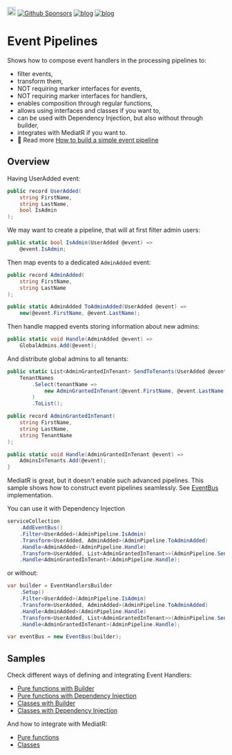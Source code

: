 [<img src="https://img.shields.io/badge/LinkedIn-0077B5?style=for-the-badge&logo=linkedin&logoColor=white" height="20px" />](https://www.linkedin.com/in/oskardudycz/) [![Github Sponsors](https://img.shields.io/static/v1?label=Sponsor&message=%E2%9D%A4&logo=GitHub&link=https://github.com/sponsors/oskardudycz/)](https://github.com/sponsors/oskardudycz/) [![blog](https://img.shields.io/badge/blog-event--driven.io-brightgreen)](https://event-driven.io/?utm_source=event_sourcing_jvm) [![blog](https://img.shields.io/badge/%F0%9F%9A%80-Architecture%20Weekly-important)](https://www.architecture-weekly.com/?utm_source=event_sourcing_net) 

# Event Pipelines

Shows how to compose event handlers in the processing pipelines to:
- filter events,
- transform them,
- NOT requiring marker interfaces for events,
- NOT requiring marker interfaces for handlers,
- enables composition through regular functions,
- allows using interfaces and classes if you want to,
- can be used with Dependency Injection, but also without through builder,
- integrates with MediatR if you want to.
- 📝 Read more [How to build a simple event pipeline](https://event-driven.io/en/how_to_build_simple_event_pipeline/?utm_source=event_sourcing_net) 

## Overview

Having UserAdded event:

```csharp
public record UserAdded(
    string FirstName,
    string LastName,
    bool IsAdmin
);
```

We may want to create a pipeline, that will at first filter admin users:

```csharp
public static bool IsAdmin(UserAdded @event) =>
    @event.IsAdmin;
```

Then map events to a dedicated `AdminAdded` event:

```csharp
public record AdminAdded(
    string FirstName,
    string LastName
);

public static AdminAdded ToAdminAdded(UserAdded @event) =>
    new(@event.FirstName, @event.LastName);
```

Then handle mapped events storing information about new admins:

```csharp
public static void Handle(AdminAdded @event) =>
    GlobalAdmins.Add(@event);
```

And distribute global admins to all tenants:

```csharp
public static List<AdminGrantedInTenant> SendToTenants(UserAdded @event) =>
    TenantNames
        .Select(tenantName =>
            new AdminGrantedInTenant(@event.FirstName, @event.LastName, tenantName)
        )
        .ToList();

public record AdminGrantedInTenant(
    string FirstName,
    string LastName,
    string TenantName
);

public static void Handle(AdminGrantedInTenant @event) =>
    AdminsInTenants.Add(@event);
}
```

MediatR is great, but it doesn't enable such advanced pipelines. This sample shows how to construct event pipelines seamlessly. See [EventBus](./EventPipelines/EventBus.cs) implementation.

You can use it with Dependency Injection

```csharp
serviceCollection
    .AddEventBus()
    .Filter<UserAdded>(AdminPipeline.IsAdmin)
    .Transform<UserAdded, AdminAdded>(AdminPipeline.ToAdminAdded)
    .Handle<AdminAdded>(AdminPipeline.Handle)
    .Transform<UserAdded, List<AdminGrantedInTenant>>(AdminPipeline.SendToTenants)
    .Handle<AdminGrantedInTenant>(AdminPipeline.Handle);
```

or without:

```csharp
var builder = EventHandlersBuilder
    .Setup()
    .Filter<UserAdded>(AdminPipeline.IsAdmin)
    .Transform<UserAdded, AdminAdded>(AdminPipeline.ToAdminAdded)
    .Handle<AdminAdded>(AdminPipeline.Handle)
    .Transform<UserAdded, List<AdminGrantedInTenant>>(AdminPipeline.SendToTenants)
    .Handle<AdminGrantedInTenant>(AdminPipeline.Handle);

var eventBus = new EventBus(builder);
```

## Samples

Check different ways of defining and integrating Event Handlers:
- [Pure functions with Builder](./EventPipelines.Tests/PureFunctionsWithBuilderTest.cs)
- [Pure functions with Dependency Injection](./EventPipelines.Tests/PureFunctionsWithIoCTest.cs)
- [Classes with Builder](./EventPipelines.Tests/PureFunctionsWithBuilderTest.cs)
- [Classes with Dependency Injection](./EventPipelines.Tests/ClassesWithIoCTest.cs)

And how to integrate with MediatR:
- [Pure functions](./EventPipelines.Tests/PureFunctionsWithMediatRTest.cs)
- [Classes](./EventPipelines.Tests/ClassesWithMediatRTest.cs)
